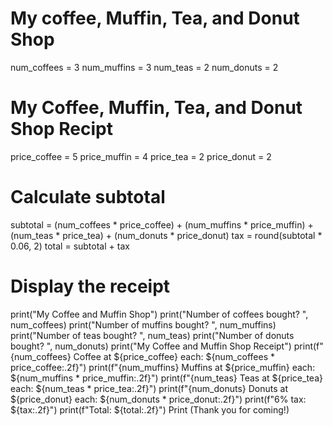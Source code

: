 # My coffee, Muffin, Tea, and Donut Shop
num_coffees = 3
num_muffins = 3
num_teas = 2
num_donuts = 2

# My Coffee, Muffin, Tea, and Donut Shop Recipt
price_coffee = 5
price_muffin = 4
price_tea = 2
price_donut = 2
# Calculate subtotal
subtotal = (num_coffees * price_coffee) + (num_muffins * price_muffin) + (num_teas * price_tea) + (num_donuts * price_donut)
tax = round(subtotal * 0.06, 2)
total = subtotal + tax


# Display the receipt
print("My Coffee and Muffin Shop")
print("Number of coffees bought? ", num_coffees)
print("Number of muffins bought? ", num_muffins)
print("Number of teas bought? ", num_teas)
print("Number of donuts bought? ", num_donuts)
print("My Coffee and Muffin Shop Receipt")
print(f"{num_coffees} Coffee at ${price_coffee} each: ${num_coffees * price_coffee:.2f}")
print(f"{num_muffins} Muffins at ${price_muffin} each: ${num_muffins * price_muffin:.2f}")
print(f"{num_teas} Teas at ${price_tea} each: ${num_teas * price_tea:.2f}")
print(f"{num_donuts} Donuts at ${price_donut} each: ${num_donuts * price_donut:.2f}")
print(f"6% tax: ${tax:.2f}")
print(f"Total: ${total:.2f}")
Print (Thank you for coming!)
